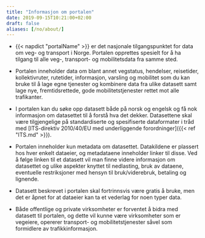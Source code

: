 ```yaml
---
title: "Informasjon om portalen"
date: 2019-09-15T10:21:00+02:00
draft: false
aliases: [/no/about/]
---
```

- {{< napdict "portalName" >}} er det nasjonale tilgangspunktet for data om veg- og transport i Norge. Portalen opprettes spesielt for å ha tilgang til alle veg-, transport- og mobilitetsdata fra samme sted.

- Portalen inneholder data om blant annet vegstatus, hendelser, reisetider, kollektivruter, rutetider, informasjon, varsling og mobilitet som du kan bruke til å lage egne tjenester og kombinere data fra ulike datasett samt lage nye, fremtidsrettede, gode mobilitetstjenester rettet mot alle trafikanter.

- I portalen kan du søke opp datasett både på norsk og engelsk og få nok informasjon om datasettet til å forstå hva det dekker. Datasettene skal være tilgjengelige på standardiserte og spesifiserte dataformater i tråd med [ITS-direktiv 2010/40/EU med underliggende forordninger]({{< ref "ITS.md" >}}).

- Portalen inneholder kun metadata om datasettet. Datakildene er plassert hos hver enkelt dataeier, og metadataene inneholder linker til disse. Ved å følge linken til et datasett vil man finne videre informasjon om datasettet og ulike aspekter knyttet til nedlasting, bruk av dataene, eventuelle restriksjoner med hensyn til bruk/viderebruk, betaling og lignende.

- Datasett beskrevet i portalen skal fortrinnsvis være gratis å bruke, men det er åpnet for at dataeier kan ta et vederlag for noen typer data.

- Både offentlige og private virksomheter er forventet å bidra med datasett til portalen, og dette vil kunne være virksomheter som er vegeiere, opererer transport- og mobilitetstjenester såvel som formidlere av trafikkinformasjon.
